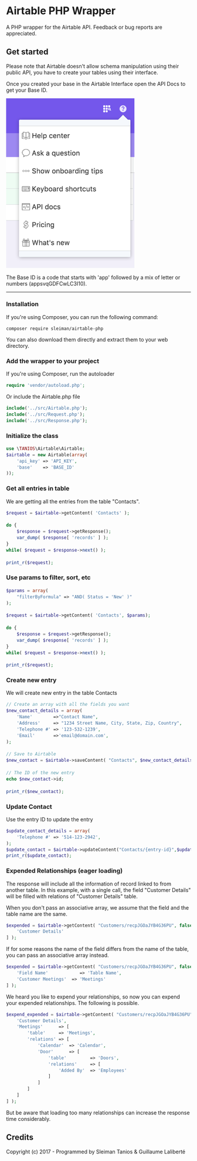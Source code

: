 # Airtable PHP Wrapper
A PHP wrapper for the Airtable API. Feedback or bug reports are appreciated.


## Get started

Please note that Airtable doesn't allow schema manipulation using their public API, you have to create your tables using their interface.

Once you created your base in the Airtable Interface open the API Docs to get your Base ID.


<img src="example/img/api-doc-b.png" alt="API Doc Airtable"  width="350">

The Base ID is a code that starts with 'app' followed by a mix of letter or numbers (appsvqGDFCwLC3I10).

---

### Installation

If you're using Composer, you can run the following command:
```
composer require sleiman/airtable-php
```
You can also download them directly and extract them to your web directory.


### Add the wrapper to your project
If you're using Composer, run the autoloader
```php
require 'vendor/autoload.php';
```
Or include the Airtable.php file

```php
include('../src/Airtable.php');
include('../src/Request.php');
include('../src/Response.php');
```
### Initialize the class
```php
use \TANIOS\Airtable\Airtable;
$airtable = new Airtable(array(
    'api_key' => 'API_KEY',
    'base'    => 'BASE_ID'
));
```
### Get all entries in table
We are getting all the entries from the table "Contacts". 
```php
$request = $airtable->getContent( 'Contacts' );

do {
    $response = $request->getResponse();
    var_dump( $response[ 'records' ] );
}
while( $request = $response->next() );

print_r($request);
```
### Use params to filter, sort, etc
```php
$params = array(
    "filterByFormula" => "AND( Status = 'New' )"
);

$request = $airtable->getContent( 'Contacts', $params);

do {
    $response = $request->getResponse();
    var_dump( $response[ 'records' ] );
}
while( $request = $response->next() );

print_r($request);
```
### Create new entry
We will create new entry in the table Contacts
```php
// Create an array with all the fields you want 
$new_contact_details = array(
    'Name'        =>"Contact Name",
    'Address'     => "1234 Street Name, City, State, Zip, Country",
    'Telephone #' => '123-532-1239',
    'Email'       =>'email@domain.com',
);

// Save to Airtable
$new_contact = $airtable->saveContent( "Contacts", $new_contact_details );

// The ID of the new entry
echo $new_contact->id;

print_r($new_contact);
```

### Update Contact
Use the entry ID to update the entry
```php
$update_contact_details = array(
	'Telephone #' => '514-123-2942',
);
$update_contact = $airtable->updateContent("Contacts/{entry-id}",$update_contact_details);
print_r($update_contact);
```
### Expended Relationships (eager loading)
The response will include all the information of record linked to from another table.
In this example, with a single call, the field "Customer Details" will be filled with relations of "Customer Details" table.

When you don't pass an associative array, we assume that the field and the table name are the same.
```php
$expended = $airtable->getContent( "Customers/recpJGOaJYB4G36PU", false, [
    'Customer Details'
] );
```

If for some reasons the name of the field differs from the name of the table, you can pass an associative array instead.
```php
$expended = $airtable->getContent( "Customers/recpJGOaJYB4G36PU", false, [
    'Field Name' 	        => 'Table Name',
    'Customer Meetings'  => 'Meetings'
] );
```

We heard you like to expend your relationships, so now you can expend your expended relationships.
The following is possible.
```php
$expend_expended = $airtable->getContent( "Customers/recpJGOaJYB4G36PU", false, [
    'Customer Details',
    'Meetings'      => [
        'table'     => 'Meetings',
        'relations' => [
            'Calendar'  => 'Calendar',
            'Door'      => [
                'table'         => 'Doors',
                'relations'     => [
                    'Added By'  => 'Employees'
                ]
            ]
        ]
    ]
] );
```

But be aware that loading too many relationships can increase the response time considerably.

## Credits

Copyright (c) 2017 - Programmed by Sleiman Tanios & Guillaume Laliberté
